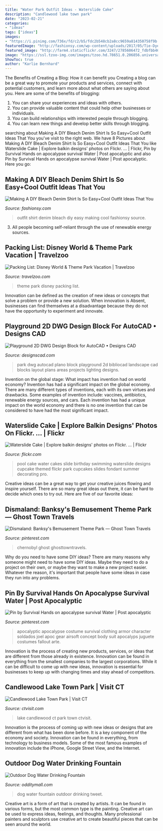 ```yaml
---
title: "Water Park Outfit Ideas - Waterslide Cake"
description: "Candlewood lake town park"
date: "2023-02-21"
categories:
- "ideas"
tags: ["ideas"]
images:
- "https://i.pinimg.com/736x/fd/c2/b5/fdc2b548cb2a8cc9659a814350758f9b.jpg"
featuredImage: "http://fashionsy.com/wp-content/uploads/2017/05/Tie-Dyed-Denim-Shirt-Outfit.png"
featured_image: "http://farm4.staticflickr.com/3247/2785606472_fdbfbb461d_z.jpg"
image: "https://ssl.tzoo-img.com/images/tzoo.hd.78651.0.206856.universalorlando.jpg"
ShowToc: true
author: "Karlie Bernhard"
---
```



The Benefits of Creating a Blog: How it can benefit you
Creating a blog can be a great way to promote your products and services, connect with potential customers, and learn more about what others are saying about you. Here are some of the benefits of blogging:
1. You can share your experiences and ideas with others.
2. You can provide valuable content that could help other businesses or individuals.
3. You can build relationships with interested people through blogging.
4. You can learn new things and develop better skills through blogging.

	

		
searching about Making A DIY Bleach Denim Shirt Is So Easy+Cool Outfit Ideas That You you've visit to the right web. We have 8 Pictures about Making A DIY Bleach Denim Shirt Is So Easy+Cool Outfit Ideas That You like Waterslide Cake | Explore balkin designs&#039; photos on Flickr. … | Flickr, Pin by Survival Hands on apocalypse survival Water | Post apocalyptic and also Pin by Survival Hands on apocalypse survival Water | Post apocalyptic. Here you go:
		
    
## Making A DIY Bleach Denim Shirt Is So Easy+Cool Outfit Ideas That You

<img loading=lazy src="http://fashionsy.com/wp-content/uploads/2017/05/Tie-Dyed-Denim-Shirt-Outfit.png" onerror="this.onerror=null;this.src='https://tse1.mm.bing.net/th?id=OIP.7YDcy2Ef3GhLr6h_PYzFLQHaLa&amp;pid=15.1';" alt="Making A DIY Bleach Denim Shirt Is So Easy+Cool Outfit Ideas That You">

_Source: fashionsy.com_

>outfit shirt denim bleach diy easy making cool fashionsy source. 

	

3. All people becoming self-reliant through the use of renewable energy sources. 

    
## Packing List: Disney World &amp; Theme Park Vacation | Travelzoo

<img loading=lazy src="https://ssl.tzoo-img.com/images/tzoo.hd.78651.0.206856.universalorlando.jpg" onerror="this.onerror=null;this.src='https://tse4.mm.bing.net/th?id=OIP.ewDxu1lACBNCB9mFnjt1QwHaDt&amp;pid=15.1';" alt="Packing List: Disney World &amp; Theme Park Vacation | Travelzoo">

_Source: travelzoo.com_

>theme park disney packing list. 

	

Innovation can be defined as the creation of new ideas or concepts that solve a problem or provide a new solution. When innovation is Absent, businesses can find themselves at a disadvantage because they do not have the opportunity to experiment and innovate.

    
## Playground 2D DWG Design Block For AutoCAD • Designs CAD

<img loading=lazy src="https://designscad.com/wp-content/uploads/2016/12/plano_a_park_dwg_block_for_autocad_27430.gif" onerror="this.onerror=null;this.src='https://tse4.mm.bing.net/th?id=OIP.kHnwi1ifybRWOQaN3fujSgHaFH&amp;pid=15.1';" alt="Playground 2D DWG Design Block for AutoCAD • Designs CAD">

_Source: designscad.com_

>park dwg autocad plano block playground 2d bibliocad landscape cad blocks layout plans areas projects lighting designs. 

	

Invention on the global stage: What impact has invention had on world economy?
Invention has had a significant impact on the global economy. There are many different types of inventions, each with its own virtues and drawbacks. Some examples of invention include: vaccines, antibiotics, renewable energy sources, and cars. Each invention has had a unique impact on the world economy and there is no one invention that can be considered to have had the most significant impact.

    
## Waterslide Cake | Explore Balkin Designs&#039; Photos On Flickr. … | Flickr

<img loading=lazy src="http://farm4.staticflickr.com/3247/2785606472_fdbfbb461d_z.jpg" onerror="this.onerror=null;this.src='https://tse4.mm.bing.net/th?id=OIP.Oc-ApLpxdxCoHCzqyLFwRwHaJ4&amp;pid=15.1';" alt="Waterslide Cake | Explore balkin designs&#039; photos on Flickr. … | Flickr">

_Source: flickr.com_

>pool cake water cakes slide birthday swimming waterslide designs cupcake themed flickr park cupcakes slides fondant summer decorating pro. 

	

Creative ideas can be a great way to get your creative juices flowing and inspire yourself. There are so many great ideas out there, it can be hard to decide which ones to try out. Here are five of our favorite ideas: 

    
## Dismaland: Banksy&#039;s Bemusement Theme Park — Ghost Town Travels

<img loading=lazy src="https://i.pinimg.com/736x/49/68/57/496857ff984d6131c55eb5612848203e.jpg" onerror="this.onerror=null;this.src='https://tse3.mm.bing.net/th?id=OIP.EfCzIjZ2A2EddfaWa2TXPwHaK8&amp;pid=15.1';" alt="Dismaland: Banksy&#039;s Bemusement Theme Park — Ghost Town Travels">

_Source: pinterest.com_

>chernobyl ghost ghosttowntravels. 

	

Why do you need to have some DIY ideas?
There are many reasons why someone might need to have some DIY ideas. Maybe they need to do a project on their own, or maybe they want to make a new project easier. Whatever the reason, it's important that people have some ideas in case they run into any problems.

    
## Pin By Survival Hands On Apocalypse Survival Water | Post Apocalyptic

<img loading=lazy src="https://i.pinimg.com/736x/fd/c2/b5/fdc2b548cb2a8cc9659a814350758f9b.jpg" onerror="this.onerror=null;this.src='https://tse1.mm.bing.net/th?id=OIP.Yvm06dP2HrteXJwbc19pyQHaLF&amp;pid=15.1';" alt="Pin by Survival Hands on apocalypse survival Water | Post apocalyptic">

_Source: pinterest.com_

>apocalyptic apocalypse costume survival clothing armor character soldados joel apoc gear airsoft concept body suit apocalyps juguete costumes fallout arte. 

	

Innovation is the process of creating new products, services, or ideas that are different from those already in existence. Innovation can be found in everything from the smallest companies to the largest corporations. While it can be difficult to come up with new ideas, innovation is essential for businesses to keep up with changing times and stay ahead of competitors.

    
## Candlewood Lake Town Park | Visit CT

<img loading=lazy src="http://www.ctvisit.com/sites/default/files/CandlewoodLake.JPG" onerror="this.onerror=null;this.src='https://tse1.mm.bing.net/th?id=OIP.NVeNIsS6oo60GaHOsv-pKwHaFj&amp;pid=15.1';" alt="Candlewood Lake Town Park | Visit CT">

_Source: ctvisit.com_

>lake candlewood ct park town ctvisit. 

	

Innovation is the process of coming up with new ideas or designs that are different from what has been done before. It is a key component of the economy and society. Innovation can be found in everything, from technology to business models. Some of the most famous examples of innovation include the iPhone, Google Street View, and the Internet.

    
## Outdoor Dog Water Drinking Fountain

<img loading=lazy src="http://odditymall.com/includes/content/outdoor-dog-water-drinking-fountain-0.jpg" onerror="this.onerror=null;this.src='https://tse1.mm.bing.net/th?id=OIP.B3dd0-oCXlFmLdMUrhov9AHaHa&amp;pid=15.1';" alt="Outdoor Dog Water Drinking Fountain">

_Source: odditymall.com_

>dog water fountain outdoor drinking tweet. 

	

Creative art is a form of art that is created by artists. It can be found in various forms, but the most common type is the painting. Creative art can be used to express ideas, feelings, and thoughts. Many professional painters and sculptors use creative art to create beautiful pieces that can be seen around the world.

